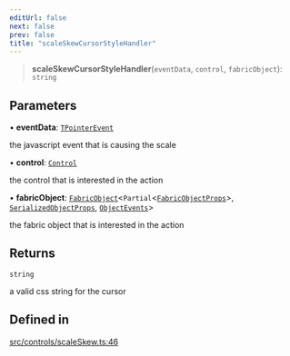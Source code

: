 ```yaml
---
editUrl: false
next: false
prev: false
title: "scaleSkewCursorStyleHandler"
---
```


> **scaleSkewCursorStyleHandler**(`eventData`, `control`, `fabricObject`): `string`

## Parameters

• **eventData**: [`TPointerEvent`](/api/type-aliases/tpointerevent/)

the javascript event that is causing the scale

• **control**: [`Control`](/api/classes/control/)

the control that is interested in the action

• **fabricObject**: [`FabricObject`](/api/classes/fabricobject/)\<`Partial`\<[`FabricObjectProps`](/api/interfaces/fabricobjectprops/)\>, [`SerializedObjectProps`](/api/interfaces/serializedobjectprops/), [`ObjectEvents`](/api/interfaces/objectevents/)\>

the fabric object that is interested in the action

## Returns

`string`

a valid css string for the cursor

## Defined in

[src/controls/scaleSkew.ts:46](https://github.com/fabricjs/fabric.js/blob/c093e29e73123dafcfa091ff4d5e04e690bb796e/src/controls/scaleSkew.ts#L46)
